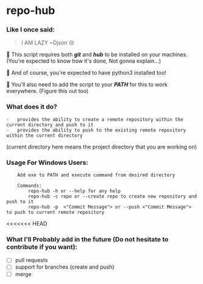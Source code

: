 # repo-hub

### Like I once said:

> I AM LAZY ~Djson 😒

🤡 This script requires both **_git_** and **_hub_** to be installed on your machines.
(You're expected to know how it's done, Not gonna explain...)

🤡 And of course, you're expected to have python3 installed too!

🤡 You'll also need to add the script to your **_PATH_** for this to work everywhere.
(Figure this out too)

### What does it do?
    -   provides the ability to create a remote repository within the current directory and push to it
    -   provides the ability to push to the existing remote repository within the current directory
(current directory here means the project directory that you are working on)

### Usage For Windows Users:
~~~
    Add exe to PATH and execute command from desired directory
    
    Commands:
        repo-hub -h or --help for any help
        repo-hub -c repo or --create repo to create new repository and push to it
        repo-hub -p  <"Commit Message"> or --push <"Commit Message"> to push to current remote repository
~~~
<<<<<<< HEAD

### What I'll Probably add in the future (Do not hesitate to contribute if you want):
- [ ] pull requests
- [ ] support for branches (create and push)
- [ ] merge
